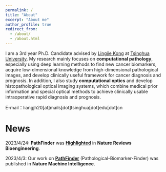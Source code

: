 ```yaml
---
permalink: /
title: "About"
excerpt: "About me"
author_profile: true
redirect_from: 
  - /about/
  - /about.html
---
```


I am a 3rd year Ph.D. Candidate advised by [Lingjie Kong](https://scholar.google.com/citations?user=9ZZVgx4AAAAJ&hl=en) at [Tsinghua University](https://www.tsinghua.edu.cn/en/). My research mainly focuses on **computational pathology**, especially using deep learning methods to find new cancer biomarkers, acquire low-dimensional knowledge from high-dimensional pathological images, and develop clinically useful framework for cancer diagnosis and prognosis. In addition, I also study **computational optics** and develop histopathological optical imaging systems, which combine medical prior information and special optical methods to achieve clinically usable intraoperative rapid diagnosis and prognosis.

E-mail：liangjh20[at]mails[dot]tsinghua[dot]edu[dot]cn

News
======
2023/4/24: **PathFinder** was [**Highlighted**](https://www.nature.com/articles/s44222-023-00069-x) in **Nature Reviews Bioengineering**. 

2023/4/3: Our work on [**PathFinder**](https://www.nature.com/articles/s42256-023-00635-3) (Pathological-Biomarker-Finder) was published in **Nature Machine Intelligence**. 
